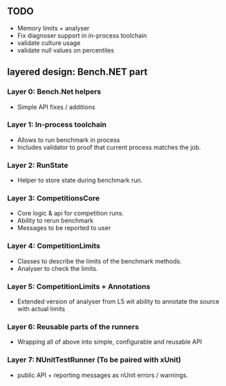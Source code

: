 ﻿## TODO
 * Memory limits + analyser
 * Fix diagnoser support in in-process toolchain
 * validate culture usage
 * validate null values on percentiles

## layered design: Bench.NET part

### Layer 0: Bench.Net helpers
 * Simple API fixes / additions

### Layer 1: In-process toolchain
 * Allows to run benchmark in process
 * Includes validator to proof that current process matches the job.

### Layer 2: RunState
 * Helper to store state during benchmark run.

### Layer 3: CompetitionsCore
 * Core logic & api for competition runs.
 * Ability to rerun benchmark
 * Messages to be reported to user

### Layer 4: CompetitionLimits
 * Classes to describe the limits of the benchmark methods.
 * Analyser to check the limits.

### Layer 5: CompetitionLimits + Annotations
 * Extended version of analyser from L5 wit ability to annotate the source with actual limits

### Layer 6: Reusable parts of the runners
 * Wrapping all of above into simple, configurable and reusable API

### Layer 7: NUnitTestRunner (To be paired with xUnit)
 * public API + reporting messages as nUnit errors / warnings.
